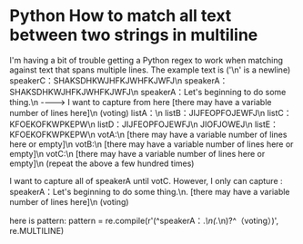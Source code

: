 
# Python How to match all text between two strings in multiline

I'm having a bit of trouble getting a Python regex to work when matching against text that spans multiple lines.
The example text is ('\n' is a newline)
speakerC：SHAKSDHKWJHFKJWHFKJWFJ\n
speakerA：SHAKSDHKWJHFKJWHFKJWFJ\n
speakerA：Let's beginning to do some thing.\n ----> I want to capture from here
[there may have a variable number of lines here]\n
(voting)
listA：\n
listB：JIJFEOPFOJEWFJ\n
listC：KFOEKOFKWPKEPW\n
listD：JIJFEOPFOJEWFJ\n
JIOFJOWEJ\n
listE：KFOEKOFKWPKEPW\n
votA:\n
[there may have a variable number of lines here or empty]\n
votB:\n
[there may have a variable number of lines here or empty]\n
votC:\n
[there may have a variable number of lines here or empty]\n
(repeat the above a few hundred times)

I want to capture all of speakerA until votC.
However, I only can capture :
speakerA：Let's beginning to do some thing.\n.
[there may have a variable number of lines here]\n
(voting)

here is pattern:
pattern = re.compile(r'(^speakerA：.*\n(.*\n)?^（voting）)', re.MULTILINE)

        